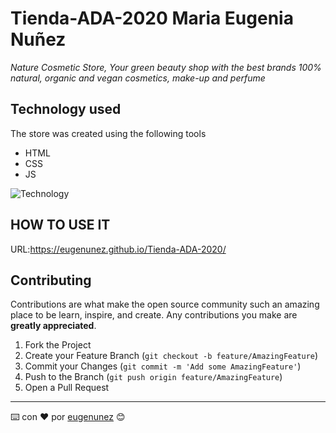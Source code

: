 # Tienda-ADA-2020 Maria Eugenia Nuñez

_Nature Cosmetic Store, Your green beauty shop with the best brands 100% natural, organic and vegan cosmetics, make-up and perfume_

## Technology used
The store was created using the following tools

- HTML
- CSS
- JS

 ![Technology](https://altruistas.org/wp-content/uploads/2020/06/JavaScript-Radio-Altruistas-Las-Palmas-Ocio.jpg)

 

## HOW TO USE IT

URL:https://eugenunez.github.io/Tienda-ADA-2020/

## Contributing

Contributions are what make the open source community such an amazing place to be learn, inspire, and create. Any contributions you make are **greatly appreciated**.

1. Fork the Project
2. Create your Feature Branch (`git checkout -b feature/AmazingFeature`)
3. Commit your Changes (`git commit -m 'Add some AmazingFeature'`)
4. Push to the Branch (`git push origin feature/AmazingFeature`)
5. Open a Pull Request

---
⌨️ con ❤️ por [eugenunez](https://github.com/eugenunez/) 😊
